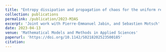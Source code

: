 ```yaml
---
title: "Entropy dissipation and propagation of chaos for the uniform reshuffling model"
collection: publications
permalink: /publication/2023-M3AS
excerpt: 'Joint work with Pierre-Emmanuel Jabin, and Sebastien Motsch'
date: 2023-04-13
venue: 'Mathematical Models and Methods in Applied Sciences'
paperurl: 'https://doi.org/10.1142/S0218202523500185'
citation: 
---
```

